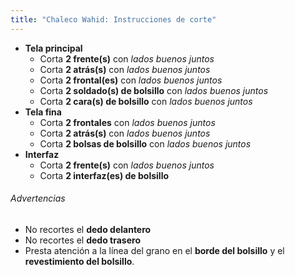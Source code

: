 ```yaml
---
title: "Chaleco Wahid: Instrucciones de corte"
---
```


- **Tela principal**
  - Corta **2 frente(s)** con _lados buenos juntos_
  - Corta **2 atrás(s)** con _lados buenos juntos_
  - Corta **2 frontal(es)** con _lados buenos juntos_
  - Corta **2 soldado(s) de bolsillo** con _lados buenos juntos_
  - Corta **2 cara(s) de bolsillo** con _lados buenos juntos_
- **Tela fina**
  - Corta **2 frontales** con _lados buenos juntos_
  - Corta **2 atrás(s)** con _lados buenos juntos_
  - Corta **2 bolsas de bolsillo** con _lados buenos juntos_
- **Interfaz**
  - Corta **2 frente(s)** con _lados buenos juntos_
  - Corta **2 interfaz(es) de bolsillo**

<Warning>

###### Advertencias

- No recortes el **dedo delantero**
- No recortes el **dedo trasero**
- Presta atención a la línea del grano en el **borde del bolsillo** y el **revestimiento del bolsillo**.

</Warning>
